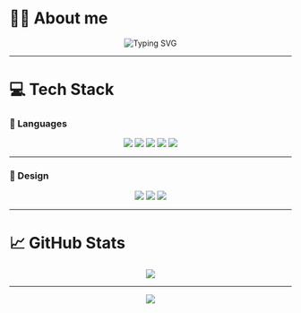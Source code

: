 # 👩‍💻 About me

<!-- Typing SVG Banner -->
<p align="center">
  <img src="https://readme-typing-svg.herokuapp.com?font=Fira+Code&weight=800&size=24&pause=1000&color=D63B7A&center=true&vCenter=true&width=600&lines=Hi%2C+I'm+Sarah+Wagle!;Actuarial+Science+%40+University+of+Waterloo!" alt="Typing SVG" />
</p>

---

# 💻 Tech Stack

### 🧠 Languages
<p align="center">
  <img src="https://img.shields.io/badge/Python-D63B7A?style=for-the-badge&logo=python&logoColor=white"/>
  <img src="https://img.shields.io/badge/SQL-D63B7A?style=for-the-badge&logo=postgresql&logoColor=white"/>
  <img src="https://img.shields.io/badge/HTML5-D63B7A?style=for-the-badge&logo=html5&logoColor=white"/>
  <img src="https://img.shields.io/badge/CSS3-D63B7A?style=for-the-badge&logo=css3&logoColor=white"/>
  <img src="https://img.shields.io/badge/Racket-D63B7A?style=for-the-badge&logo=racket&logoColor=white"/>
</p>

---

### 🎨 Design
<p align="center">
  <img src="https://img.shields.io/badge/Figma-D63B7A?style=for-the-badge&logo=figma&logoColor=white"/>
  <img src="https://img.shields.io/badge/Canva-D63B7A?style=for-the-badge&logo=canva&logoColor=white"/>
  <img src="https://img.shields.io/badge/Adobe-D63B7A?style=for-the-badge&logo=adobe&logoColor=white"/>
</p>

---

# 📈 GitHub Stats

<p align="center">
  <img src="https://github-readme-stats.vercel.app/api/top-langs/?username=SarahWagle&theme=tokyonight&layout=compact&hide_border=false" />
</p>

---

<!-- Dark Pink Header Divider -->
<p align="center">
  <img src="https://capsule-render.vercel.app/api?type=waving&color=d63b7a&height=120&section=header&fontAlign=50&fontSize=40&fontColor=ffffff" />
</p>
